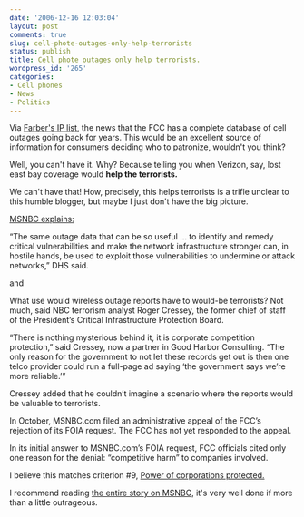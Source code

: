 ```yaml
---
date: '2006-12-16 12:03:04'
layout: post
comments: true
slug: cell-phote-outages-only-help-terrorists
status: publish
title: Cell phote outages only help terrorists.
wordpress_id: '265'
categories:
- Cell phones
- News
- Politics
---
```



Via [Farber's IP list](http://www.interesting-people.org/), the news that the FCC has a complete database of cell outages going back for years. This would be an excellent source of information for consumers deciding who to patronize, wouldn't you think? 

Well, you can't have it. Why? Because telling you when Verizon, say, lost east bay coverage would **help the terrorists.**

We can't have that! How, precisely, this helps terrorists is a trifle unclear to this humble blogger, but maybe I just don't have the big picture.

[MSNBC explains:](http://redtape.msnbc.com/2006/12/why_cell_phone_.html#posts)



> 
“The same outage data that can be so useful … to identify and remedy critical vulnerabilities and make the network infrastructure stronger can, in hostile hands, be used to exploit those vulnerabilities to undermine or attack networks,” DHS said.




and



> 
What use would wireless outage reports have to would-be terrorists? Not much, said NBC terrorism analyst Roger Cressey, the former chief of staff of the President’s Critical Infrastructure Protection Board.

“There is nothing mysterious behind it, it is corporate competition protection,” said Cressey, now a partner in Good Harbor Consulting. “The only reason for the government to not let these records get out is then one telco provider could run a full-page ad saying ‘the government says we’re more reliable.’”

Cressey added that he couldn’t imagine a scenario where the reports would be valuable to terrorists.

In October, MSNBC.com filed an administrative appeal of the FCC’s rejection of its FOIA request. The FCC has not yet responded to the appeal.

In its initial answer to MSNBC.com’s FOIA request, FCC officials cited only one reason for the denial: “competitive harm” to companies involved.




I believe this matches criterion #9, [Power of corporations protected.](http://www.phfactor.net/wp/2006/12/15/the-fourteen-signs-of-fascism/)

I recommend reading [the entire story on MSNBC](http://redtape.msnbc.com/2006/12/why_cell_phone_.html#posts), it's very well done if more than a little outrageous.


